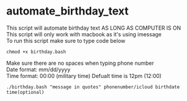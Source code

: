 # automate_birthday_text
This script will automate birthday text AS LONG AS COMPUTER IS ON\
This script will only work with macbook as it's using imessage\
To run this script make sure to type code below
```
chmod +x birthday.bash
```
Make sure there are no spaces when typing phone number\
Date format: mm/dd/yyyy \
Time format: 00:00 (military time) 
Defualt time is 12pm (12:00)
```
./birthday.bash "message in quotes" phonenumber/icloud birthdate time(optional)
```
